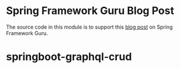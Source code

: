 # Spring Framework Guru Blog Post
The source code in this module is to support this [blog post](https://springframework.guru/using-graphql-in-a-spring-boot-application/) on Spring Framework Guru.
# springboot-graphql-crud
